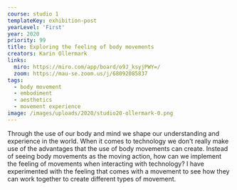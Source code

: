 ```yaml
---
course: studio 1
templateKey: exhibition-post
yearLevel: 'First'
year: 2020
priority: 99
title: Exploring the feeling of body movements
creators: Karin Ollermark
links:
  miro: https://miro.com/app/board/o9J_ksyjPWY=/
  zoom: https://mau-se.zoom.us/j/68092085837
tags:
  - body movement
  - embodiment
  - aesthetics
  - movement experience
image: /images/uploads/2020/studio20-ollermark-0.png
---
```


Through the use of our body and mind we shape our understanding and experience in the world. When it comes to technology we don't really make use of the advantages that the use of body movements can create. Instead of seeing body movements as the moving action, how can we implement the feeling of movements when interacting with technology? I have experimented with the feeling that comes with a movement to see how they can work together to create different types of movement.
